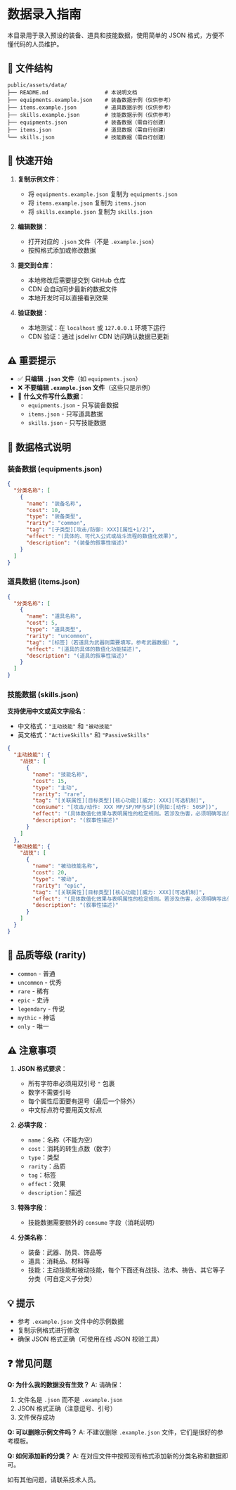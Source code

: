 # 数据录入指南

本目录用于录入预设的装备、道具和技能数据，使用简单的 JSON 格式，方便不懂代码的人员维护。

## 📁 文件结构

```
public/assets/data/
├── README.md                  # 本说明文档
├── equipments.example.json    # 装备数据示例（仅供参考）
├── items.example.json         # 道具数据示例（仅供参考）
├── skills.example.json        # 技能数据示例（仅供参考）
├── equipments.json            # 装备数据（需自行创建）
├── items.json                 # 道具数据（需自行创建）
└── skills.json                # 技能数据（需自行创建）
```

## 🚀 快速开始

1. **复制示例文件**：
   - 将 `equipments.example.json` 复制为 `equipments.json`
   - 将 `items.example.json` 复制为 `items.json`
   - 将 `skills.example.json` 复制为 `skills.json`

2. **编辑数据**：
   - 打开对应的 `.json` 文件（不是 `.example.json`）
   - 按照格式添加或修改数据

3. **提交到仓库**：
   - 本地修改后需要提交到 GitHub 仓库
   - CDN 会自动同步最新的数据文件
   - 本地开发时可以直接看到效果

4. **验证数据**：
   - 本地测试：在 `localhost` 或 `127.0.0.1` 环境下运行
   - CDN 验证：通过 jsdelivr CDN 访问确认数据已更新

## ⚠️ 重要提示

- ✅ **只编辑 `.json` 文件**（如 `equipments.json`）
- ❌ **不要编辑 `.example.json` 文件**（这些只是示例）
- 📝 **什么文件写什么数据**：
  - `equipments.json` - 只写装备数据
  - `items.json` - 只写道具数据
  - `skills.json` - 只写技能数据

## 📝 数据格式说明

### 装备数据 (equipments.json)

```json
{
  "分类名称": [
    {
      "name": "装备名称",
      "cost": 10,
      "type": "装备类型",
      "rarity": "common",
      "tag": "[子类型][攻击/防御: XXX][属性+1/2]",
      "effect": "(具体的、可代入公式或战斗流程的数值化效果)",
      "description": "(装备的叙事性描述)"
    }
  ]
}
```

### 道具数据 (items.json)

```json
{
  "分类名称": [
    {
      "name": "道具名称",
      "cost": 5,
      "type": "道具类型",
      "rarity": "uncommon",
      "tag": "[标签]（若道具为武器则需要填写，参考武器数据）",
      "effect": "(道具的具体的数值化功能描述)",
      "description": "(道具的叙事性描述)"
    }
  ]
}
```

### 技能数据 (skills.json)

**支持使用中文或英文字段名**：

- 中文格式：`"主动技能"` 和 `"被动技能"`
- 英文格式：`"ActiveSkills"` 和 `"PassiveSkills"`

```json
{
  "主动技能": {
    "战技": [
      {
        "name": "技能名称",
        "cost": 15,
        "type": "主动",
        "rarity": "rare",
        "tag": "[关联属性][目标类型][核心功能][威力: XXX][可选机制]",
        "consume": "[攻击/动作: XXX MP/SP/MP与SP](例如:[动作: 50SP])",
        "effect": "(具体数值化效果与表明属性的检定规则。若涉及伤害，必须明确写出伤害类型及其占比。例如：“造成XXX点伤害，70%物理伤害，30%能量伤害”)",
        "description": "(叙事性描述)"
      }
    ]
  },
  "被动技能": {
    "战技": [
      {
        "name": "被动技能名称",
        "cost": 20,
        "type": "被动",
        "rarity": "epic",
        "tag": "[关联属性][目标类型][核心功能][威力: XXX][可选机制]",
        "effect": "(具体数值化效果与表明属性的检定规则。若涉及伤害，必须明确写出伤害类型及其占比。例如：“造成XXX点伤害，70%物理伤害，30%能量伤害”)",
        "description": "(叙事性描述)"
      }
    ]
  }
}
```

## 🎨 品质等级 (rarity)

- `common` - 普通
- `uncommon` - 优秀
- `rare` - 稀有
- `epic` - 史诗
- `legendary` - 传说
- `mythic` - 神话
- `only` - 唯一

## ⚠️ 注意事项

1. **JSON 格式要求**：
   - 所有字符串必须用双引号 `"` 包裹
   - 数字不需要引号
   - 每个属性后面要有逗号（最后一个除外）
   - 中文标点符号要用英文标点

2. **必填字段**：
   - `name`：名称（不能为空）
   - `cost`：消耗的转生点数（数字）
   - `type`：类型
   - `rarity`：品质
   - `tag`：标签
   - `effect`：效果
   - `description`：描述

3. **特殊字段**：
   - 技能数据需要额外的 `consume` 字段（消耗说明）

4. **分类名称**：
   - 装备：武器、防具、饰品等
   - 道具：消耗品、材料等
   - 技能：主动技能和被动技能，每个下面还有战技、法术、祷告、其它等子分类（可自定义子分类）

## 💡 提示

- 参考 `.example.json` 文件中的示例数据
- 复制示例格式进行修改
- 确保 JSON 格式正确（可使用在线 JSON 校验工具）

## ❓ 常见问题

**Q: 为什么我的数据没有生效？**
A: 请确保：

1. 文件名是 `.json` 而不是 `.example.json`
2. JSON 格式正确（注意逗号、引号）
3. 文件保存成功

**Q: 可以删除示例文件吗？**
A: 不建议删除 `.example.json` 文件，它们是很好的参考模板。

**Q: 如何添加新的分类？**
A: 在对应文件中按照现有格式添加新的分类名称和数据即可。

如有其他问题，请联系技术人员。
